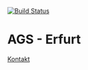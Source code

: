 [![Build Status](https://travis-ci.org/joemccann/dillinger.svg?branch=master)](https://github.com/Zeyecx/AGS-Erfurt)

# AGS - Erfurt

[Kontakt](mailto:jonathan.skopp@gmail.com)
